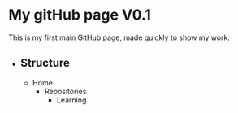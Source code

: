 # My gitHub page V0.1
This is my first main GitHub page, made quickly to show my work.

- ## Structure
  - Home
    - Repositories
      - Learning
